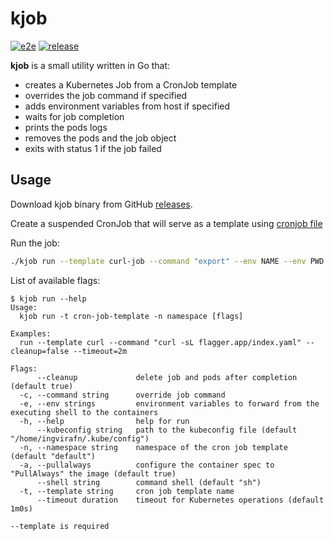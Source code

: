 # kjob

[![e2e](https://github.com/stefanprodan/kjob/workflows/ci/badge.svg)](https://github.com/stefanprodan/kjob/actions)
[![release](https://github.com/stefanprodan/kjob/workflows/release/badge.svg)](https://github.com/stefanprodan/kjob/actions)

**kjob** is a small utility written in Go that:
* creates a Kubernetes Job from a CronJob template
* overrides the job command if specified
* adds environment variables from host if specified
* waits for job completion
* prints the pods logs
* removes the pods and the job object
* exits with status 1 if the job failed

## Usage

Download kjob binary from GitHub [releases](https://github.com/ingvirafn/kjob/releases/latest).

Create a suspended CronJob that will serve as a template using [cronjob file](cronjob.yaml)

Run the job:
```bash
./kjob run --template curl-job --command "export" --env NAME --env PWD --cleanup=true --pullalways --timeout=2m
```


List of available flags:

```text
$ kjob run --help
Usage:
  kjob run -t cron-job-template -n namespace [flags]

Examples:
  run --template curl --command "curl -sL flagger.app/index.yaml" --cleanup=false --timeout=2m

Flags:
      --cleanup             delete job and pods after completion (default true)
  -c, --command string      override job command
  -e, --env strings         environment variables to forward from the executing shell to the containers
  -h, --help                help for run
      --kubeconfig string   path to the kubeconfig file (default "/home/ingvirafn/.kube/config")
  -n, --namespace string    namespace of the cron job template (default "default")
  -a, --pullalways          configure the container spec to "PullAlways" the image (default true)
      --shell string        command shell (default "sh")
  -t, --template string     cron job template name
      --timeout duration    timeout for Kubernetes operations (default 1m0s)

--template is required
```
